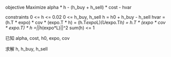 objective
    Maximize alpha * h - (h_buy + h_sell) * cost - hvar

constraints
	0 <= h <= 0.02
	0 <= h_buy, h_sell
	h = h0 + h_buy - h_sell
	hvar = (h.T * expo) * cov * (expo.T * h) = (h.T*expo*L)*(U*expo.T*h) = h.T * (expo * cov * expo.T) * h =||h*(expo*L)||^2
	sum(h) <= 1


已知 alpha, cost, h0, expo, cov

求解 h, h_buy, h_sell
